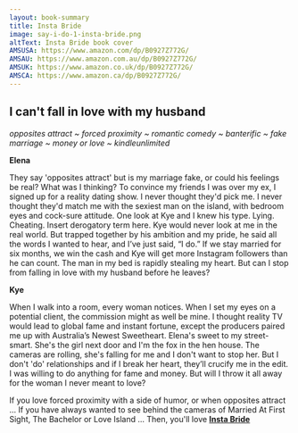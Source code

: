 ```yaml
---
layout: book-summary
title: Insta Bride
image: say-i-do-1-insta-bride.png
altText: Insta Bride book cover
AMSUSA: https://www.amazon.com/dp/B0927Z772G/
AMSAU: https://www.amazon.com.au/dp/B0927Z772G/
AMSUK: https://www.amazon.co.uk/dp/B0927Z772G/
AMSCA: https://www.amazon.ca/dp/B0927Z772G/
---
```


## I can't fall in love with my husband

_opposites attract ~ forced proximity ~ romantic comedy ~ banterific ~ fake marriage ~ money or love ~ kindleunlimited_

**Elena**

They say 'opposites attract' but is my marriage fake, or could his feelings be real?
What was I thinking? To convince my friends I was over my ex, I signed up for a reality dating show.
I never thought they'd pick me. I never thought they'd match me with the sexiest man on the island, with bedroom eyes and cock-sure attitude. One look at Kye and I knew his type. Lying. Cheating. Insert derogatory term here.
Kye would never look at me in the real world. But trapped together by his ambition and my pride, he said all the words I wanted to hear, and I’ve just said, “I do.”
If we stay married for six months, we win the cash and Kye will get more Instagram followers than he can count.
The man in my bed is rapidly stealing my heart. But can I stop from falling in love with my husband before he leaves?

**Kye**

When I walk into a room, every woman notices. When I set my eyes on a potential client, the commission might as well be mine. I thought reality TV would lead to global fame and instant fortune, except the producers paired me up with Australia’s Newest Sweetheart.
Elena's sweet to my street-smart. She's the girl next door and I'm the fox in the hen house.
The cameras are rolling, she's falling for me and I don't want to stop her.
But I don't 'do' relationships and if I break her heart, they’ll crucify me in the edit.
I was willing to do anything for fame and money. But will I throw it all away for the woman I never meant to love?

If you love forced proximity with a side of humor, or when opposites attract ...
If you have always wanted to see behind the cameras of Married At First Sight, The Bachelor or Love Island ...
Then, you'll love **[Insta Bride](https://www.amazon.com/dp/B0927Z772G/ "Insta Bride")**